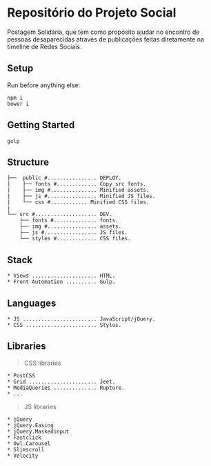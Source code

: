 # Repositório do Projeto Social
Postagem Solidária, que tem como propósito ajudar no encontro de pessoas desaparecidas através de publicações feitas diretamente na timeline de Redes Sociais.

## Setup

Run before anything else:

````shell
npm i
bower i
````

## Getting Started

````shell
gulp
````

## Structure

````shell
├──  public #................ DEPLOY.
|    ├── fonts #............. Copy src fonts.
|    ├── img #............... Minified assets.
|    ├── js #................ Minified JS files.
|    └── css #............ Minified CSS files.
|    
└── src #.................... DEV.
    ├── fonts #.............. fonts.
    ├── img #................ assets.
    ├── js #................. JS files.
    └── styles #............. CSS files.
````

## Stack

````shell
* Views ..................... HTML.
* Front Automation .......... Gulp.
````

## Languages

````shell
* JS ........................ JavaScript/jQuery.
* CSS ....................... Stylus.
````

## Libraries

> CSS libraries

````shell
* PostCSS
* Grid ...................... Jeet.
* MediaQueries .............. Rupture.
* ...
````

> JS libraries

````shell
* jQuery
* jQuery.Easing
* jQuery.Maskedinput
* Fastclick
* Owl.Carousel
* Slimscroll
* Velocity
````
